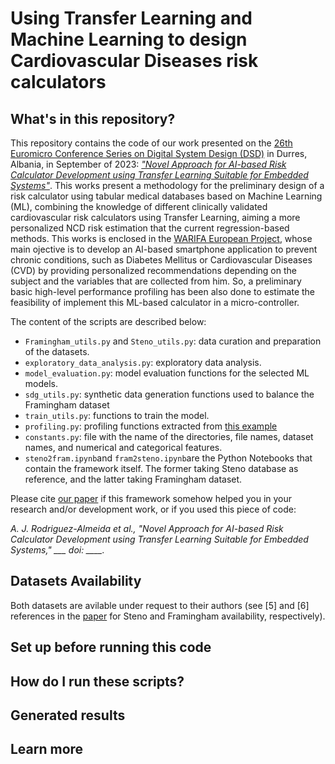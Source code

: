 # Using Transfer Learning and Machine Learning to design Cardiovascular Diseases risk calculators

## What's in this repository?

This repository contains the code of our work presented on the [26th Euromicro Conference Series on Digital System Design (DSD)](https://dsd-seaa2023.com/) in Durres, Albania, in September of 2023: 
[*"Novel Approach for AI-based Risk Calculator Development using Transfer Learning Suitable for Embedded Systems"*](https://dsd-seaa2023.com/). This works present a methodology for the preliminary
design of a risk calculator using tabular medical databases based on Machine Learning (ML), combining the knowledge of different clinically validated cardiovascular risk calculators using Transfer Learning, 
aiming a more personalized NCD risk estimation that the current regression-based methods. This works is enclosed in the [WARIFA European Project](https://www.warifa.eu/), whose main ojective is to 
develop an AI-based smartphone application to prevent chronic conditions, such as Diabetes Mellitus or Cardiovascular Diseases (CVD) by providing personalized recommendations depending on the subject and the variables that are collected from him. So, a preliminary basic high-level performance profiling has been also done to estimate the feasibility of implement this ML-based calculator in a micro-controller. 

The content of the scripts are described below: 

  - `Framingham_utils.py` and `Steno_utils.py`: data curation and preparation of the datasets.
  - `exploratory_data_analysis.py`: exploratory data analysis. 
  - `model_evaluation.py`: model evaluation functions for the selected ML models. 
  - `sdg_utils.py`: synthetic data generation functions used to balance the Framingham dataset
  - `train_utils.py`: functions to train the model. 
  - `profiling.py`: profiling functions extracted from [this example](https://scikit-learn.org/stable/auto_examples/applications/plot_prediction_latency.html#sphx-glr-auto-examples-applications-plot-prediction-latency-py)
  - `constants.py`: file with the name of the directories, file names, dataset names, and numerical and categorical features. 
  - `steno2fram.ipynb`and `fram2steno.ipynb`are the Python Notebooks that contain the framework itself. The former taking Steno database as reference, and the latter taking Framingham dataset. 

Please cite [our paper](https://dsd-seaa2023.com/) if this framework somehow helped you in your research and/or development work, or if you used this piece of code: 

*A. J. Rodriguez-Almeida et al., "Novel Approach for AI-based Risk Calculator Development using Transfer Learning Suitable for Embedded Systems," ___ doi: ____.*

## Datasets Availability

Both datasets are avilable under request to their authors (see [5] and [6] references in the [paper](https://dsd-seaa2023.com/) for Steno and Framingham availability, respectively).

## Set up before running this code

## How do I run these scripts?

## Generated results 

## Learn more
